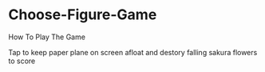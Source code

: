 # Choose-Figure-Game

How To Play The Game 

Tap to keep paper plane on screen afloat and destory falling sakura flowers to score
